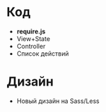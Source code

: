 Код
===
- **require.js**
- View+State
- Controller
- Список действий

Дизайн
======
- Новый дизайн на Sass/Less

